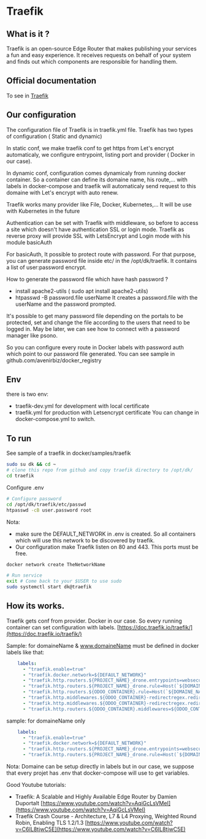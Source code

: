 # Traefik

## What is it ?
Traefik is an open-source Edge Router that makes publishing your services a fun and easy experience. It receives requests on behalf of your system and finds out which components are responsible for handling them.

## Official documentation
To see in [Traefik](https://doc.traefik.io/traefik/)

## Our configuration

The configuration file of Traefik is in traefik.yml file.
Traefik has two types of configuration ( Static and dynamic)

In static conf, we make traefik conf to get https from Let's encrypt automaticaly, we configure entrypoint, listing port and provider ( Docker in our case).

In dynamic conf, configuration comes dynamicaly from running docker container. So a container can define its domaine name, his route,... with labels in docker-compose and traefik will automaticaly send request to this domaine with Let's encrypt with auto renew.

Traefik works many provider like File, Docker, Kubernetes,... It will be use with Kubernetes in the future

Authentication can be set with Traefik with middleware, so before to access a site which doesn't have authentication SSL or login mode. Traefik as reverse proxy will provide SSL with LetsEncrypt and Login mode with his module basicAuth

For basicAuth, It possible to protect route with password. For that purpose, you can generate password file inside etc/ in the /opt/dk/traefik. It contains a list of user:password encrypt.


How to generate the password file which have hash password ?
* install apache2-utils ( sudo apt install apache2-utils)
* htpasswd -B password.file userName
It creates a password.file with the userName and the password prompted.

It's possible to get many password file depending on the portals to be protected, set and change the file according to the users that need to be logged in. May be later, we can see how to connect with a password manager like psono.

So you can configure every route in Docker labels with password auth which point to our password file generated. You can see sample in github.com/avenirbiz/docker_registry

## Env
there is two env:
* traefik-dev.yml for development with local certificate
* traefik.yml for production with Letsencrypt certificate
You can change in docker-compose.yml to switch.

## To run

See sample of a traefik in docker/samples/traefik

```bash
sudo su dk && cd ~
# clone this repo from github and copy traefik directory to /opt/dk/
cd traefik
```
Configure .env

```bash
# Configure password
cd /opt/dk/traefik/etc/passwd
htpasswd -cB user.password root
```

Nota:
* make sure the DEFAULT_NETWORK in .env is created. So all containers which will use this network to be discovered by traefik.
* Our configuration make Traefik listen on 80 and 443. This ports must be free.

```bash
docker network create TheNetworkName
```

```bash
# Run service
exit # Come back to your $USER to use sudo
sudo systemctl start dk@traefik
```

## How its works.
Traefik gets conf from provider. Docker in our case.
So every running container can set configuration with labels.
[https://doc.traefik.io/traefik/](https://doc.traefik.io/traefik/)

Sample: for domaineName & www.domaineName must be defined in docker labels like that:


```yaml
    labels:
      - "traefik.enable=true"
      - "traefik.docker.network=${DEFAULT_NETWORK}"
      - "traefik.http.routers.${PROJECT_NAME}_drone.entrypoints=websecure"
      - "traefik.http.routers.${PROJECT_NAME}_drone.rule=Host(`${DOMAINE_NAME}`)"
      - "traefik.http.routers.${ODOO_CONTAINER}.rule=Host(`${DOMAINE_NAME}`) || Host(`www.${DOMAINE_NAME}`)"
      - "traefik.http.middlewares.${ODOO_CONTAINER}-redirectregex.redirectregex.regex=^https://www.${DOMAINE_NAME}/(.*)"
      - "traefik.http.middlewares.${ODOO_CONTAINER}-redirectregex.redirectregex.replacement=https://${DOMAINE_NAME}/$${1}"
      - "traefik.http.routers.${ODOO_CONTAINER}.middlewares=${ODOO_CONTAINER}-redirectregex"
```

sample: for domaineName only

```yaml
    labels:
      - "traefik.enable=true"
      - "traefik.docker.network=${DEFAULT_NETWORK}"
      - "traefik.http.routers.${PROJECT_NAME}_drone.entrypoints=websecure"
      - "traefik.http.routers.${PROJECT_NAME}_drone.rule=Host(`${DOMAINE_NAME}`)"
```
Nota: Domaine can be setup directly in labels but in our case, we suppose that every projet has .env that docker-compose will use to get variables.

Good Youtube tutorials:
* Traefik: A Scalable and Highly Available Edge Router by Damien Duportalt
 [https://www.youtube.com/watch?v=AqiGcLsVMeI](https://www.youtube.com/watch?v=AqiGcLsVMeI)
* Traefik Crash Course - Architecture, L7 & L4 Proxying, Weighted Round Robin, Enabling TLS 1.2/1.3
 [https://www.youtube.com/watch?v=C6IL8tjwC5E](https://www.youtube.com/watch?v=C6IL8tjwC5E)